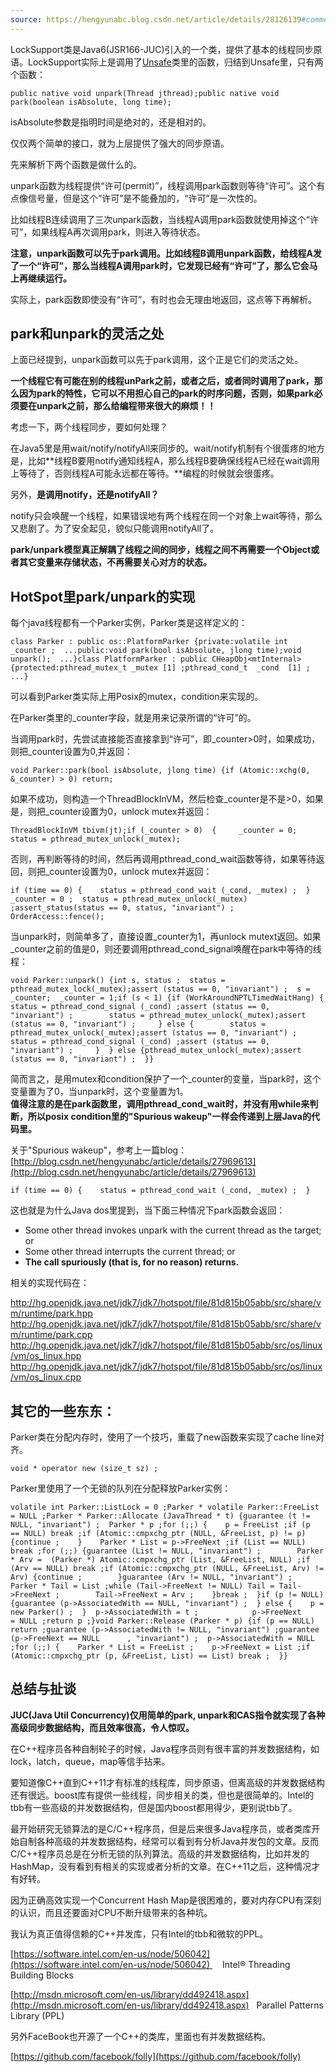 ```yaml
---
source: https://hengyunabc.blog.csdn.net/article/details/28126139#comments_21528299
---
```

LockSupport类是Java6(JSR166-JUC)引入的一个类，提供了基本的线程同步原语。LockSupport实际上是调用了[Unsafe](https://so.csdn.net/so/search?q=Unsafe&spm=1001.2101.3001.7020)类里的函数，归结到Unsafe里，只有两个函数：  

```
public native void unpark(Thread jthread);public native void park(boolean isAbsolute, long time);
```

isAbsolute参数是指明时间是绝对的，还是相对的。  

仅仅两个简单的接口，就为上层提供了强大的同步原语。

先来解析下两个函数是做什么的。

unpark函数为线程提供“许可(permit)”，线程调用park函数则等待“许可”。这个有点像信号量，但是这个“许可”是不能叠加的，“许可”是一次性的。

比如线程B连续调用了三次unpark函数，当线程A调用park函数就使用掉这个“许可”，如果线程A再次调用park，则进入等待状态。

**注意，unpark函数可以先于park调用。比如线程B调用unpark函数，给线程A发了一个“许可”，那么当线程A调用park时，它发现已经有“许可”了，那么它会马上再继续运行。**

实际上，park函数即使没有“许可”，有时也会无理由地返回，这点等下再解析。

## park和unpark的灵活之处

上面已经提到，unpark函数可以先于park调用，这个正是它们的灵活之处。

**一个线程它有可能在别的线程unPark之前，或者之后，或者同时调用了park，那么因为park的特性，它可以不用担心自己的park的时序问题，否则，如果park必须要在unpark之前，那么给编程带来很大的麻烦！！**

考虑一下，两个线程同步，要如何处理？

在Java5里是用wait/notify/notifyAll来同步的。wait/notify机制有个很蛋疼的地方是，比如**线程B要用notify通知线程A，那么线程B要确保线程A已经在wait调用上等待了，否则线程A可能永远都在等待。**编程的时候就会很蛋疼。  

另外，**是调用notify，还是notifyAll？**

notify只会唤醒一个线程，如果错误地有两个线程在同一个对象上wait等待，那么又悲剧了。为了安全起见，貌似只能调用notifyAll了。

**park/unpark模型真正解耦了线程之间的同步，线程之间不再需要一个Object或者其它变量来存储状态，不再需要关心对方的状态。**

## HotSpot里park/unpark的实现

每个java线程都有一个Parker实例，Parker类是这样定义的：

```
class Parker : public os::PlatformParker {private:volatile int _counter ;  ...public:void park(bool isAbsolute, jlong time);void unpark();  ...}class PlatformParker : public CHeapObj<mtInternal> {protected:pthread_mutex_t _mutex [1] ;pthread_cond_t  _cond  [1] ;    ...}
```

可以看到Parker类实际上用Posix的mutex，condition来实现的。

在Parker类里的_counter字段，就是用来记录所谓的“许可”的。

当调用park时，先尝试直接能否直接拿到“许可”，即_counter>0时，如果成功，则把_counter设置为0,并返回：

```
void Parker::park(bool isAbsolute, jlong time) {if (Atomic::xchg(0, &_counter) > 0) return;
```

如果不成功，则构造一个ThreadBlockInVM，然后检查_counter是不是>0，如果是，则把_counter设置为0，unlock mutex并返回：

```
ThreadBlockInVM tbivm(jt);if (_counter > 0)  {     _counter = 0;    status = pthread_mutex_unlock(_mutex);
```

否则，再判断等待的时间，然后再调用pthread_cond_wait函数等待，如果等待返回，则把_counter设置为0，unlock mutex并返回：

```
if (time == 0) {    status = pthread_cond_wait (_cond, _mutex) ;  }  _counter = 0 ;  status = pthread_mutex_unlock(_mutex) ;assert_status(status == 0, status, "invariant") ;  OrderAccess::fence();
```

当unpark时，则简单多了，直接设置_counter为1，再unlock mutext返回。如果_counter之前的值是0，则还要调用pthread_cond_signal唤醒在park中等待的线程：

```
void Parker::unpark() {int s, status ;  status = pthread_mutex_lock(_mutex);assert (status == 0, "invariant") ;  s = _counter;  _counter = 1;if (s < 1) {if (WorkAroundNPTLTimedWaitHang) {        status = pthread_cond_signal (_cond) ;assert (status == 0, "invariant") ;        status = pthread_mutex_unlock(_mutex);assert (status == 0, "invariant") ;     } else {        status = pthread_mutex_unlock(_mutex);assert (status == 0, "invariant") ;        status = pthread_cond_signal (_cond) ;assert (status == 0, "invariant") ;     }  } else {pthread_mutex_unlock(_mutex);assert (status == 0, "invariant") ;  }}
```

简而言之，是用mutex和condition保护了一个_counter的变量，当park时，这个变量置为了0，当unpark时，这个变量置为1。  
**值得注意的是在park函数里，调用pthread_cond_wait时，并没有用while来判断，所以posix condition里的"Spurious wakeup"一样会传递到上层Java的代码里。**

关于"Spurious wakeup"，参考上一篇blog：[http://blog.csdn.net/hengyunabc/article/details/27969613](http://blog.csdn.net/hengyunabc/article/details/27969613)

```
if (time == 0) {    status = pthread_cond_wait (_cond, _mutex) ;  }
```

这也就是为什么Java dos里提到，当下面三种情况下park函数会返回：

-   Some other thread invokes unpark with the current thread as the target; or
-   Some other thread interrupts the current thread; or
-   **The call spuriously (that is, for no reason) returns.**

相关的实现代码在：

http://hg.openjdk.java.net/jdk7/jdk7/hotspot/file/81d815b05abb/src/share/vm/runtime/park.hpp  
http://hg.openjdk.java.net/jdk7/jdk7/hotspot/file/81d815b05abb/src/share/vm/runtime/park.cpp  
http://hg.openjdk.java.net/jdk7/jdk7/hotspot/file/81d815b05abb/src/os/linux/vm/os_linux.hpp  
http://hg.openjdk.java.net/jdk7/jdk7/hotspot/file/81d815b05abb/src/os/linux/vm/os_linux.cpp

## 其它的一些东东：

Parker类在分配内存时，使用了一个技巧，重载了new函数来实现了cache line对齐。  

```
void * operator new (size_t sz) ;
```

Parker里使用了一个无锁的队列在分配释放Parker实例：

```
volatile int Parker::ListLock = 0 ;Parker * volatile Parker::FreeList = NULL ;Parker * Parker::Allocate (JavaThread * t) {guarantee (t != NULL, "invariant") ;  Parker * p ;for (;;) {    p = FreeList ;if (p  == NULL) break ;if (Atomic::cmpxchg_ptr (NULL, &FreeList, p) != p) {continue ;    }    Parker * List = p->FreeNext ;if (List == NULL) break ;for (;;) {guarantee (List != NULL, "invariant") ;        Parker * Arv =  (Parker *) Atomic::cmpxchg_ptr (List, &FreeList, NULL) ;if (Arv == NULL) break ;if (Atomic::cmpxchg_ptr (NULL, &FreeList, Arv) != Arv) {continue ;        }guarantee (Arv != NULL, "invariant") ;        Parker * Tail = List ;while (Tail->FreeNext != NULL) Tail = Tail->FreeNext ;        Tail->FreeNext = Arv ;    }break ;  }if (p != NULL) {guarantee (p->AssociatedWith == NULL, "invariant") ;  } else {    p = new Parker() ;  }  p->AssociatedWith = t ;            p->FreeNext       = NULL ;return p ;}void Parker::Release (Parker * p) {if (p == NULL) return ;guarantee (p->AssociatedWith != NULL, "invariant") ;guarantee (p->FreeNext == NULL      , "invariant") ;  p->AssociatedWith = NULL ;for (;;) {    Parker * List = FreeList ;    p->FreeNext = List ;if (Atomic::cmpxchg_ptr (p, &FreeList, List) == List) break ;  }}
```

  

## 总结与扯谈

**JUC(Java Util Concurrency)仅用简单的park, unpark和CAS指令就实现了各种高级同步数据结构，而且效率很高，令人惊叹。**  

在C++程序员各种自制轮子的时候，Java程序员则有很丰富的并发数据结构，如lock，latch，queue，map等信手拈来。

要知道像C++直到C++11才有标准的线程库，同步原语，但离高级的并发数据结构还有很远。boost库有提供一些线程，同步相关的类，但也是很简单的。Intel的tbb有一些高级的并发数据结构，但是国内boost都用得少，更别说tbb了。

最开始研究无锁算法的是C/C++程序员，但是后来很多Java程序员，或者类库开始自制各种高级的并发数据结构，经常可以看到有分析Java并发包的文章。反而C/C++程序员总是在分析无锁的队列算法。高级的并发数据结构，比如并发的HashMap，没有看到有相关的实现或者分析的文章。在C++11之后，这种情况才有好转。

因为正确高效实现一个Concurrent Hash Map是很困难的，要对内存CPU有深刻的认识，而且还要面对CPU不断升级带来的各种坑。

我认为真正值得信赖的C++并发库，只有Intel的tbb和微软的PPL。

[https://software.intel.com/en-us/node/506042](https://software.intel.com/en-us/node/506042)     Intel® Threading Building Blocks   

[http://msdn.microsoft.com/en-us/library/dd492418.aspx](http://msdn.microsoft.com/en-us/library/dd492418.aspx)   Parallel Patterns Library (PPL)  

另外FaceBook也开源了一个C++的类库，里面也有并发数据结构。

[https://github.com/facebook/folly](https://github.com/facebook/folly)

